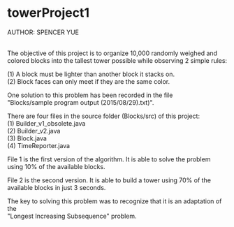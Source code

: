 # towerProject1

AUTHOR: SPENCER YUE<br><br>


The objective of this project is to organize 10,000 randomly weighed and<br>
colored blocks into the tallest tower possible while observing 2 simple rules:<br>

(1) A block must be lighter than another block it stacks on.<br>
(2) Block faces can only meet if they are the same color.<br>

One solution to this problem has been recorded in the file<br>
"Blocks/sample program output (2015/08/29).txt)".<br>

There are four files in the source folder (Blocks/src) of this project:<br>
(1) Builder_v1_obsolete.java<br>
(2) Builder_v2.java<br>
(3) Block.java<br>
(4) TimeReporter.java<br>

File 1 is the first version of the algorithm. It is able to solve the problem<br>
using 10% of the available blocks.<br>

File 2 is the second version. It is able to build a tower using 70% of the<br>
available blocks in just 3 seconds.<br>

The key to solving this problem was to recognize that it is an adaptation of the<br>
"Longest Increasing Subsequence" problem.
